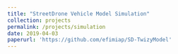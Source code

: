 ```yaml
---
title: "StreetDrone Vehicle Model Simulation"
collection: projects
permalink: /projects/simulation
date: 2019-04-03
paperurl: 'https://github.com/efimiap/SD-TwizyModel'
---
```

